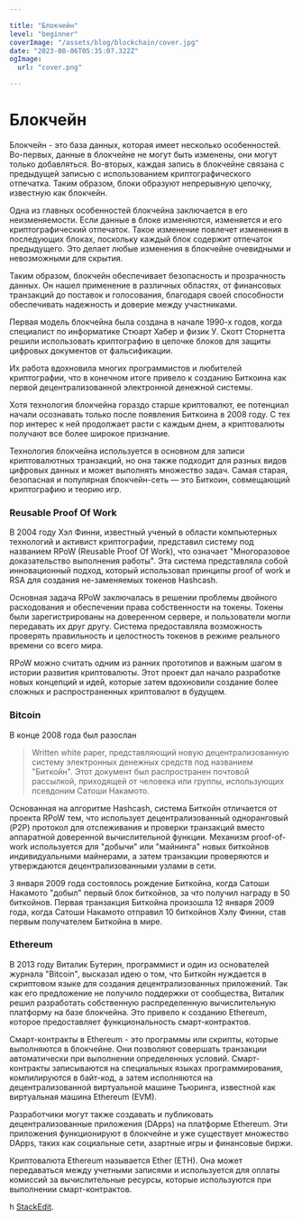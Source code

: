```yaml
---

title: "Блокчейн"
level: "beginner"
coverImage: "/assets/blog/blockchain/cover.jpg"
date: "2023-08-06T05:35:07.322Z"
ogImage:
  url: "cover.png"

---
```

# Блокчейн
  
Блокчейн - это база данных, которая имеет несколько особенностей. Во-первых, данные в блокчейне не могут быть изменены, они могут только добавляться. Во-вторых, каждая запись в блокчейне связана с предыдущей записью с использованием криптографического отпечатка. Таким образом, блоки образуют непрерывную цепочку, известную как блокчейн.

Одна из главных особенностей блокчейна заключается в его неизменяемости. Если данные в блоке изменяются, изменяется и его криптографический отпечаток. Такое изменение повлечет изменения в последующих блоках, поскольку каждый блок содержит отпечаток предыдущего. Это делает любые изменения в блокчейне очевидными и невозможными для скрытия.

Таким образом, блокчейн обеспечивает безопасность и прозрачность данных. Он нашел применение в различных областях, от финансовых транзакций до поставок и голосования, благодаря своей способности обеспечивать надежность и доверие между участниками.

Первая модель блокчейна была создана в начале 1990-х годов, когда специалист по информатике Стюарт Хабер и физик У. Скотт Сторнетта решили использовать криптографию в цепочке блоков для защиты цифровых документов от фальсификации.

Их работа вдохновила многих программистов и любителей криптографии, что в конечном итоге привело к созданию Биткоина как первой децентрализованной электронной денежной системы.

Хотя технология блокчейна гораздо старше криптовалют, ее потенциал начали осознавать только после появления Биткоина в 2008 году. С тех пор интерес к ней продолжает расти с каждым днем, а криптовалюты получают все более широкое признание.

Технология блокчейна используется в основном для записи криптовалютных транзакций, но она также подходит для разных видов цифровых данных и может выполнять множество задач. Самая старая, безопасная и популярная блокчейн-сеть — это Биткоин, совмещающий криптографию и  теорию игр.

### Reusable Proof Of Work
  
В 2004 году Хэл Финни, известный ученый в области компьютерных технологий и активист криптографии, представил систему под названием RPoW (Reusable Proof Of Work), что означает "Многоразовое доказательство выполнения работы". Эта система представляла собой инновационный подход, который использовал принципы proof of work и RSA для создания не-заменяемых токенов Hashcash.

Основная задача RPoW заключалась в решении проблемы двойного расходования и обеспечении права собственности на токены. Токены были зарегистрированы на доверенном сервере, и пользователи могли передавать их друг другу. Система предоставляла возможность проверять правильность и целостность токенов в режиме реального времени со всего мира.

RPoW можно считать одним из ранних прототипов и важным шагом в истории развития криптовалюты. Этот проект дал начало разработке новых концепций и идей, которые затем вдохновили создание более сложных и распространенных криптовалют в будущем.

### Bitcoin
В конце 2008 года был разослан


> Written white paper, представляющий новую децентрализованную систему электронных денежных средств под названием "Биткойн". Этот документ был распространен почтовой рассылкой, приходящей от человека или группы, использующих псевдоним Сатоши Накамото.

Основанная на алгоритме Hashcash, система Биткойн отличается от проекта RPoW тем, что использует децентрализованный одноранговый (P2P) протокол для отслеживания и проверки транзакций вместо аппаратной доверенной вычислительной функции. Механизм proof-of-work используется для "добычи" или "майнинга" новых биткойнов индивидуальными майнерами, а затем транзакции проверяются и утверждаются децентрализованными узлами в сети.

3 января 2009 года состоялось рождение Биткойна, когда Сатоши Накамото "добыл" первый блок биткойнов, за что получил награду в 50 биткойнов. Первая транзакция Биткойна произошла 12 января 2009 года, когда Сатоши Накамото отправил 10 биткойнов Хэлу Финни, став первым получателем Биткойна в мире.

### Ethereum
В 2013 году Виталик Бутерин, программист и один из основателей журнала "Bitcoin", высказал идею о том, что Биткойн нуждается в скриптовом языке для создания децентрализованных приложений. Так как его предложение не получило поддержки от сообщества, Виталик решил разработать собственную распределенную вычислительную платформу на базе блокчейна. Это привело к созданию Ethereum, которое предоставляет функциональность смарт-контрактов.

Смарт-контракты в Ethereum - это программы или скрипты, которые выполняются в блокчейне. Они позволяют совершать транзакции автоматически при выполнении определенных условий. Смарт-контракты записываются на специальных языках программирования, компилируются в байт-код, а затем исполняются на децентрализованной виртуальной машине Тьюринга, известной как виртуальная машина Ethereum (EVM).

Разработчики могут также создавать и публиковать децентрализованные приложения (DApps) на платформе Ethereum. Эти приложения функционируют в блокчейне и уже существует множество DApps, таких как социальные сети, азартные игры и финансовые биржи.

Криптовалюта Ethereum называется Ether (ETH). Она может передаваться между учетными записями и используется для оплаты комиссий за вычислительные ресурсы, которые используются при выполнении смарт-контрактов.

h [StackEdit](https://stackedit.io/).
<!--stackedit_data:
eyJoaXN0b3J5IjpbLTEzOTk5Njk2Myw5OTU1OTYxNDQsNTMxMj
UzODE2XX0=
-->